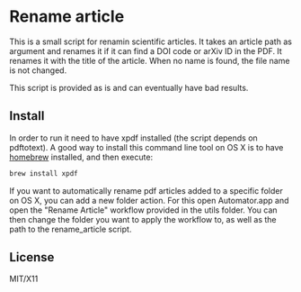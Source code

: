 # Rename article

This is a small script for renamin scientific articles. It takes an article
path as argument and renames it if it can find a DOI code or arXiv ID in the
PDF. It renames it with the title of the article.  When no name is found, the
file name is not changed.

This script is provided as is and can eventually have bad results.

## Install

In order to run it need to have xpdf installed (the script depends on
pdftotext). A good way to install this command line tool on OS X is to have
[homebrew](http://mxcl.github.com/homebrew/) installed, and then execute:

```bash
brew install xpdf
```

If you want to automatically rename pdf articles added to a specific folder on
OS X, you can add a new folder action. For this open Automator.app and open the
"Rename Article" workflow provided in the utils folder. You can then change the
folder you want to apply the workflow to, as well as the path to the
rename_article script.

## License

MIT/X11
